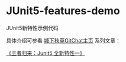 # JUnit5-features-demo

JUnit5新特性示例代码

具体介绍可参看  [城下秋草GitChat主页](https://gitbook.cn/gitchat/author/5c3739e56cf27775f39ee309)  系列文章：

[《王者归来：Junit5 全新特性一》](https://gitbook.cn/gitchat/activity/5cc3b668f859057300302513)
